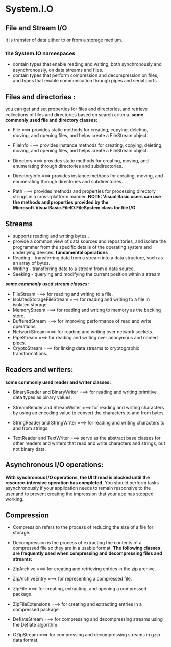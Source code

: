 # System.I.O
## File and Stream I/O
It is transfer of data either to or from a storage medium.
### the System.IO namespaces
* contain types that enable reading and writing, both synchronously and asynchronously, on data streams and files.
* contain types that perform compression and decompression on files, and types that enable communication through pipes and serial ports.
## Files and directories :
you can get and set properties for files and directories, and retrieve collections of files and directories based on search criteria.
**some commonly used file and directory classes:**
* File     ===>  provides static methods for creating, copying, deleting, moving, and opening files, and helps create a FileStream object.
* FileInfo   ===>  provides instance methods for creating, copying, deleting, moving, and opening files, and helps create a FileStream object.

* Directory    ===>  provides static methods for creating, moving, and enumerating through directories and subdirectories.

* DirectoryInfo   ===>  provides instance methods for creating, moving, and enumerating through directories and subdirectories.

* Path     ===> provides methods and properties for processing directory strings in a cross-platform manner.
**NOTE: Visual Basic users can use the methods and properties provided by the Microsoft.VisualBasic.FileIO.FileSystem class for file I/O**
## Streams
* supports reading and writing bytes..
* provide a common view of data sources and repositories, and isolate the programmer from the specific details of the operating system and underlying devices.
**fundamental operations**
* Reading - transferring data from a stream into a data structure, such as an array of bytes.
* Writing - transferring data to a stream from a data source.
* Seeking - querying and modifying the current position within a stream.

***some commonly used stream classes:***
* FileStream ===> for reading and writing to a file.
* IsolatedStorageFileStream ===> for reading and writing to a file in isolated storage.
* MemoryStream ===> for reading and writing to memory as the backing store.
* BufferedStream ===> for improving performance of read and write operations.
* NetworkStream ===> for reading and writing over network sockets.
* PipeStream ===> for reading and writing over anonymous and named pipes.
* CryptoStream ===> for linking data streams to cryptographic transformations.
## Readers and writers:
**some commonly used reader and writer classes:**
* BinaryReader and BinaryWriter ===> for reading and writing primitive data types as binary values.

* StreamReader and StreamWriter ===> for reading and writing characters by using an encoding value to convert the characters to and from bytes.

* StringReader and StringWriter ===> for reading and writing characters to and from strings.

* TextReader and TextWriter ===> serve as the abstract base classes for other readers and writers that read and write characters and strings, but not binary data.
## Asynchronous I/O operations:
**With  synchronous I/O operations, the UI thread is blocked until the resource-intensive operation has completed.**
You should perform tasks asynchronously if your application needs to remain responsive to the user.and to prevent creating the impression that your app has stopped working.
## Compression
* Compression refers to the process of reducing the size of a file for storage. 
* Decompression is the process of extracting the contents of a compressed file so they are in a usable format.
**The following classes are frequently used when compressing and decompressing files and streams:**

* ZipArchive ===> for creating and retrieving entries in the zip archive.

* ZipArchiveEntry ===> for representing a compressed file.

* ZipFile ===> for creating, extracting, and opening a compressed package.

* ZipFileExtensions ===> for creating and extracting entries in a compressed package.

* DeflateStream ===> for compressing and decompressing streams using the Deflate algorithm.

* GZipStream ===> for compressing and decompressing streams in gzip data format.

